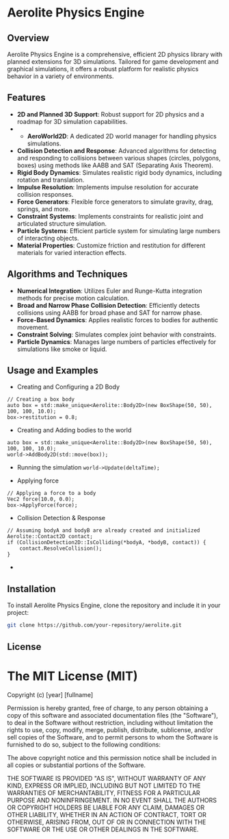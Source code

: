 # Aerolite Physics Engine

## Overview
Aerolite Physics Engine is a comprehensive, efficient 2D physics library with planned extensions for 3D simulations. Tailored for game development and graphical simulations, it offers a robust platform for realistic physics behavior in a variety of environments.

## Features
- **2D and Planned 3D Support**: Robust support for 2D physics and a roadmap for 3D simulation capabilities.
- - **AeroWorld2D**: A dedicated 2D world manager for handling physics simulations.
- **Collision Detection and Response**: Advanced algorithms for detecting and responding to collisions between various shapes (circles, polygons, boxes) using methods like AABB and SAT (Separating Axis Theorem).
- **Rigid Body Dynamics**: Simulates realistic rigid body dynamics, including rotation and translation.
- **Impulse Resolution**: Implements impulse resolution for accurate collision responses.
- **Force Generators**: Flexible force generators to simulate gravity, drag, springs, and more.
- **Constraint Systems**: Implements constraints for realistic joint and articulated structure simulation.
- **Particle Systems**: Efficient particle system for simulating large numbers of interacting objects.
- **Material Properties**: Customize friction and restitution for different materials for varied interaction effects.

## Algorithms and Techniques
- **Numerical Integration**: Utilizes Euler and Runge-Kutta integration methods for precise motion calculation.
- **Broad and Narrow Phase Collision Detection**: Efficiently detects collisions using AABB for broad phase and SAT for narrow phase.
- **Force-Based Dynamics**: Applies realistic forces to bodies for authentic movement.
- **Constraint Solving**: Simulates complex joint behavior with constraints.
- **Particle Dynamics**: Manages large numbers of particles effectively for simulations like smoke or liquid.

## Usage and Examples
- Creating and Configuring a 2D Body
```#include "Body2D.h"
// Creating a box body
auto box = std::make_unique<Aerolite::Body2D>(new BoxShape(50, 50), 100, 100, 10.0);
box->restitution = 0.8;
```
- Creating and Adding bodies to the world
```
auto box = std::make_unique<Aerolite::Body2D>(new BoxShape(50, 50), 100, 100, 10.0);
world->AddBody2D(std::move(box));
```
- Running the simulation
```world->Update(deltaTime);```

- Applying force
```#include "Vec2.h"
// Applying a force to a body
Vec2 force(10.0, 0.0);
box->ApplyForce(force);
```
- Collision Detection & Response
```#include "Collision2D.h"
// Assuming bodyA and bodyB are already created and initialized
Aerolite::Contact2D contact;
if (CollisionDetection2D::IsColliding(*bodyA, *bodyB, contact)) {
    contact.ResolveCollision();
}
```
- 

## Installation
To install Aerolite Physics Engine, clone the repository and include it in your project:
```bash
git clone https://github.com/your-repository/aerolite.git
```

## License
# The MIT License (MIT)

Copyright (c) [year] [fullname]

Permission is hereby granted, free of charge, to any person obtaining a copy of this software and associated documentation files (the "Software"), to deal in the Software without restriction, including without limitation the rights to use, copy, modify, merge, publish, distribute, sublicense, and/or sell copies of the Software, and to permit persons to whom the Software is furnished to do so, subject to the following conditions:

The above copyright notice and this permission notice shall be included in all copies or substantial portions of the Software.

THE SOFTWARE IS PROVIDED "AS IS", WITHOUT WARRANTY OF ANY KIND, EXPRESS OR IMPLIED, INCLUDING BUT NOT LIMITED TO THE WARRANTIES OF MERCHANTABILITY, FITNESS FOR A PARTICULAR PURPOSE AND NONINFRINGEMENT. IN NO EVENT SHALL THE AUTHORS OR COPYRIGHT HOLDERS BE LIABLE FOR ANY CLAIM, DAMAGES OR OTHER LIABILITY, WHETHER IN AN ACTION OF CONTRACT, TORT OR OTHERWISE, ARISING FROM, OUT OF OR IN CONNECTION WITH THE SOFTWARE OR THE USE OR OTHER DEALINGS IN THE SOFTWARE.


